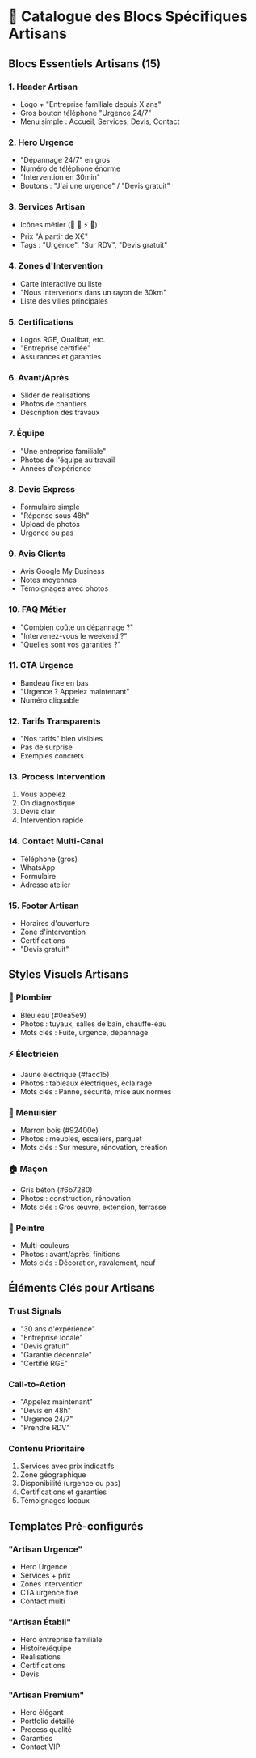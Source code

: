 # 🔧 Catalogue des Blocs Spécifiques Artisans

## Blocs Essentiels Artisans (15)

### 1. **Header Artisan**
- Logo + "Entreprise familiale depuis X ans"
- Gros bouton téléphone "Urgence 24/7"
- Menu simple : Accueil, Services, Devis, Contact

### 2. **Hero Urgence**
- "Dépannage 24/7" en gros
- Numéro de téléphone énorme
- "Intervention en 30min"
- Boutons : "J'ai une urgence" / "Devis gratuit"

### 3. **Services Artisan**
- Icônes métier (🔧 🔨 ⚡ 🚿)
- Prix "À partir de X€"
- Tags : "Urgence", "Sur RDV", "Devis gratuit"

### 4. **Zones d'Intervention**
- Carte interactive ou liste
- "Nous intervenons dans un rayon de 30km"
- Liste des villes principales

### 5. **Certifications**
- Logos RGE, Qualibat, etc.
- "Entreprise certifiée"
- Assurances et garanties

### 6. **Avant/Après**
- Slider de réalisations
- Photos de chantiers
- Description des travaux

### 7. **Équipe**
- "Une entreprise familiale"
- Photos de l'équipe au travail
- Années d'expérience

### 8. **Devis Express**
- Formulaire simple
- "Réponse sous 48h"
- Upload de photos
- Urgence ou pas

### 9. **Avis Clients**
- Avis Google My Business
- Notes moyennes
- Témoignages avec photos

### 10. **FAQ Métier**
- "Combien coûte un dépannage ?"
- "Intervenez-vous le weekend ?"
- "Quelles sont vos garanties ?"

### 11. **CTA Urgence**
- Bandeau fixe en bas
- "Urgence ? Appelez maintenant"
- Numéro cliquable

### 12. **Tarifs Transparents**
- "Nos tarifs" bien visibles
- Pas de surprise
- Exemples concrets

### 13. **Process Intervention**
1. Vous appelez
2. On diagnostique
3. Devis clair
4. Intervention rapide

### 14. **Contact Multi-Canal**
- Téléphone (gros)
- WhatsApp
- Formulaire
- Adresse atelier

### 15. **Footer Artisan**
- Horaires d'ouverture
- Zone d'intervention
- Certifications
- "Devis gratuit"

## Styles Visuels Artisans

### 🔵 Plombier
- Bleu eau (#0ea5e9)
- Photos : tuyaux, salles de bain, chauffe-eau
- Mots clés : Fuite, urgence, dépannage

### ⚡ Électricien  
- Jaune électrique (#facc15)
- Photos : tableaux électriques, éclairage
- Mots clés : Panne, sécurité, mise aux normes

### 🔨 Menuisier
- Marron bois (#92400e)
- Photos : meubles, escaliers, parquet
- Mots clés : Sur mesure, rénovation, création

### 🏠 Maçon
- Gris béton (#6b7280)
- Photos : construction, rénovation
- Mots clés : Gros œuvre, extension, terrasse

### 🎨 Peintre
- Multi-couleurs
- Photos : avant/après, finitions
- Mots clés : Décoration, ravalement, neuf

## Éléments Clés pour Artisans

### Trust Signals
- "30 ans d'expérience"
- "Entreprise locale"
- "Devis gratuit"
- "Garantie décennale"
- "Certifié RGE"

### Call-to-Action
- "Appelez maintenant"
- "Devis en 48h"
- "Urgence 24/7"
- "Prendre RDV"

### Contenu Prioritaire
1. Services avec prix indicatifs
2. Zone géographique
3. Disponibilité (urgence ou pas)
4. Certifications et garanties
5. Témoignages locaux

## Templates Pré-configurés

### "Artisan Urgence"
- Hero Urgence
- Services + prix
- Zones intervention
- CTA urgence fixe
- Contact multi

### "Artisan Établi"
- Hero entreprise familiale
- Histoire/équipe
- Réalisations
- Certifications
- Devis

### "Artisan Premium"
- Hero élégant
- Portfolio détaillé
- Process qualité
- Garanties
- Contact VIP